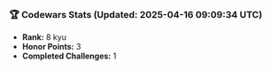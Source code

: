 ### 🏆 Codewars Stats (Updated: 2025-04-16 09:09:34 UTC)

- **Rank:** 8 kyu
- **Honor Points:** 3
- **Completed Challenges:** 1
